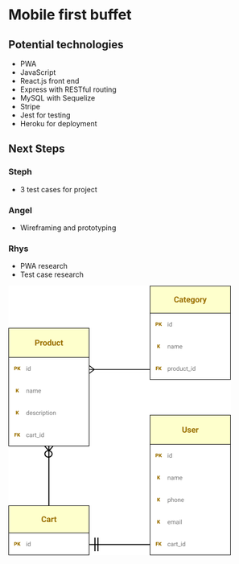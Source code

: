 # Mobile first buffet

## Potential technologies

* PWA
* JavaScript
* React.js front end
* Express with RESTful routing
* MySQL with Sequelize
* Stripe
* Jest for testing
* Heroku for deployment

## Next Steps

### Steph

* 3 test cases for project

### Angel

* Wireframing and prototyping

### Rhys

* PWA research
* Test case research

![EER Diagram](./client/public/assets/mobile-first-buffet-eer.PNG)